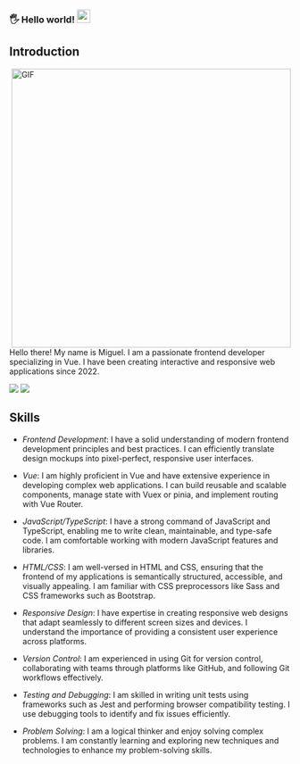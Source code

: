 ### 🖐️ Hello world!&nbsp;<img src="https://github.com/TheDudeThatCode/TheDudeThatCode/blob/master/Assets/Earth.gif" width="24px">

## Introduction

<img align="right" alt="GIF" src="https://github.com/abhisheknaiidu/abhisheknaiidu/blob/master/code.gif?raw=true" width="500" height="500" />

Hello there! My name is Miguel. I am a passionate frontend developer specializing in Vue. I have been creating interactive and responsive web applications since 2022.

<img src="https://github-readme-stats.vercel.app/api?username=migueLopez13&show_icons=true&hide_border=true" />

<img src="https://github-readme-stats.vercel.app/api/top-langs/?username=migueLopez13&layout=compact&hide_border=true" />

## Skills

- *Frontend Development*: I have a solid understanding of modern frontend development principles and best practices. I can efficiently translate design mockups into pixel-perfect, responsive user interfaces.

- *Vue*: I am highly proficient in Vue and have extensive experience in developing complex web applications. I can build reusable and scalable components, manage state with Vuex or pinia, and implement routing with Vue Router.

- *JavaScript/TypeScript*: I have a strong command of JavaScript and TypeScript, enabling me to write clean, maintainable, and type-safe code. I am comfortable working with modern JavaScript features and libraries.

- *HTML/CSS*: I am well-versed in HTML and CSS, ensuring that the frontend of my applications is semantically structured, accessible, and visually appealing. I am familiar with CSS preprocessors like Sass and CSS frameworks such as Bootstrap.

- *Responsive Design*: I have expertise in creating responsive web designs that adapt seamlessly to different screen sizes and devices. I understand the importance of providing a consistent user experience across platforms.

- *Version Control*: I am experienced in using Git for version control, collaborating with teams through platforms like GitHub, and following Git workflows effectively.

- *Testing and Debugging*: I am skilled in writing unit tests using frameworks such as Jest and performing browser compatibility testing. I use debugging tools to identify and fix issues efficiently.

- *Problem Solving*: I am a logical thinker and enjoy solving complex problems. I am constantly learning and exploring new techniques and technologies to enhance my problem-solving skills.



